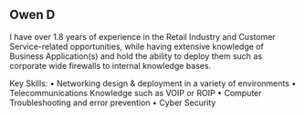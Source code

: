 ## Owen D

I have over 1.8 years of experience in the Retail Industry and Customer Service-related opportunities, while having extensive knowledge of Business Application(s) and hold the ability to deploy them such as corporate wide firewalls to internal knowledge bases.

Key Skills:
• Networking design & deployment in a variety of environments
• Telecommunications Knowledge such as VOIP or ROIP
• Computer Troubleshooting and error prevention
• Cyber Security
